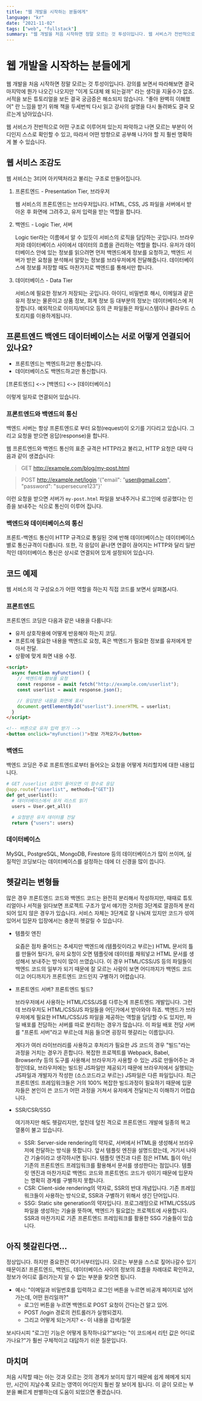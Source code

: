 ```yaml
---
title: "웹 개발을 시작하는 분들에게"
language: "kr"
date: "2021-11-02"
tags: ["web", "fullstack"]
summary: "웹 개발을 처음 시작하면 정말 모르는 것 투성이입니다. 웹 서비스가 전반적으로 어떤 구조로 이루어져 있는지 파악하고 나면 모르는 부분이 어디인지 스스로 확인할 수 있고, 따라서 어떤 방향으로 공부해 나가야 할 지 훨씬 명확하게 볼 수 있습니다."
---
```


# 웹 개발을 시작하는 분들에게

웹 개발을 처음 시작하면 정말 모르는 것 투성이입니다. 강의를 보면서 따라해보면
결국 마지막에 뭔가 나오긴 나오지만 "이게 도대체 왜 되는걸까" 라는 생각을 지울수가 없죠.
서적을 보든 튜토리얼을 보든 결국 궁금증은 해소되지 않습니다.
"좋아 완벽히 이해했어" 란 느낌을 받기 위해 책을 두세번씩 다시 읽고
강사의 설명을 다시 돌려봐도 결국 모르는게 남아있습니다.

웹 서비스가 전반적으로 어떤 구조로 이루어져 있는지 파악하고 나면
모르는 부분이 어디인지 스스로 확인할 수 있고,
따라서 어떤 방향으로 공부해 나가야 할 지 훨씬 명확하게 볼 수 있습니다.

## 웹 서비스 조감도

웹 서비스는 3티어 아키텍처라고 불리는 구조로 만들어집니다.

1. 프론트엔드 - Presentation Tier, 브라우저

   웹 서비스의 프론트엔드는 브라우저입니다. HTML, CSS, JS 파일을 서버에서 받아온 후
   화면에 그려주고, 유저 입력을 받는 역할을 합니다.

2. 백엔드 - Logic Tier, 서버

   Logic tier라는 이름에서 알 수 있듯이 서비스의 로직을 담당하는 곳입니다.
   브라우저와 데이터베이스 사이에서 데이터의 흐름을 관리하는 역할을 합니다.
   유저가 데이터베이스 안에 있는 정보를 읽으려면 먼저 백엔드에게 정보를 요청하고,
   백엔드 서버가 받은 요청을 분석해서 알맞는 정보를 브라우저에게 전달해줍니다.
   데이터베이스에 정보를 저장할 때도 마찬가지로 백엔드를 통해서만 합니다.

3. 데이터베이스 - Data Tier

   서비스에 필요한 정보가 저장되는 곳입니다. 아이디, 비밀번호 해시, 이메일과 같은
   유저 정보는 물론이고 상품 정보, 회계 정보 등 대부분의 정보는 데이터베이스에 저장합니다.
   예외적으로 이미지/비디오 등의 큰 파일들은 파일시스템이나 클라우드 스토리지를 이용하게됩니다.

## 프론트엔드 백엔드 데이터베이스는 서로 어떻게 연결되어 있나요?

- 프론트엔드는 백엔드하고만 통신합니다.
- 데이터베이스도 백엔드하고만 통신합니다.

[프론트엔드] <-> [백엔드] <-> [데이터베이스]

이렇게 일자로 연결되어 있습니다.

### 프론트엔드와 백엔드의 통신

백엔드 서버는 항상 프론트엔드로 부터 요청(request)이 오기를 기다리고 있습니다.
그리고 요청을 받으면 응답(response)을 합니다.

웹 프론트엔드와 백엔드 통신의 표준 규격은 HTTP라고 불리고,
HTTP 요청은 대략 다음과 같이 생겼습니다:

> GET http://example.com/blog/my-post.html

> POST http://example.net/login '{"email": "user@gmail.com", "password": "supersecure123"}'

이런 요청을 받으면 서버가 `my-post.html` 파일을 보내주거나 로그인에 성공했다는
인증을 보내주는 식으로 통신이 이루어 집니다.

### 백엔드와 데이터베이스의 통신

프론트-백엔드 통신이 HTTP 규격으로 통일된 것에 반해
데이터베이스는 데이터베이스별로 통신규격이 다릅니다.
또한, 각 응답이 끝나면 연결이 끊어지는 HTTP와 달리 일반적인 데이터베이스 통신은
상시로 연결되어 있게 설정되어 있습니다.

## 코드 예제

웹 서비스의 각 구성요소가 어떤 역할을 하는지 직접 코드를 보면서 살펴봅시다.

### 프론트엔드

프론트엔드 코딩은 다음과 같은 내용을 다룹니다:

- 유저 상호작용에 어떻게 반응해야 하는지 코딩.
- 프론트에 필요한 내용을 백엔드로 요청, 혹은 백엔드가 필요한 정보를 유저에게 받아서 전달.
- 상황에 맞게 화면 내용 수정.

```html
<script>
  async function myFunction() {
    // 백엔드에 정보를 요청
    const response = await fetch("http://example.com/userlist");
    const userlist = await response.json();

    // 응답받은 내용을 화면에 표시
    document.getElementById("userlist").innerHTML = userlist;
  }
</script>

<!-- 버튼으로 유저 입력 받기 -->
<button onclick="myFunction()">정보 가져오기</button>
```

### 백엔드

백엔드 코딩은 주로 프론트엔드로부터 들어오는 요청을 어떻게 처리할지에 대한 내용입니다.

```py
# GET /userlist 요청이 들어오면 이 함수로 응답
@app.route("/userlist", methods=["GET"])
def get_userlist():
  # 데이터베이스에서 유저 리스트 읽기
  users = User.get_all()

  # 요청받은 유저 데이터를 전달
  return {"users": users}
```

### 데이터베이스

MySQL, PostgreSQL, MongoDB, Firestore 등의 데이터베이스가 많이 쓰이며,
실질적인 코딩보다는 데이터베이스를 설정하는 데에 더 신경을 많이 씁니다.

## 헷갈리는 변형들

많은 경우 프론트엔드 코드와 백엔드 코드는 완전히 분리해서 작성하지만,
때때로 튜토리얼이나 서적을 읽다보면 프로젝트 구조가 앞서 얘기한 것처럼 3단계로 깔끔하게
분리되어 있지 않은 경우가 있습니다.
서비스 자체는 3단계로 잘 나눠져 있지만 코드가 섞여있어서 입문자 입장에서는 충분히 헷갈릴 수 있습니다.

- 템플릿 엔진

  요즘은 점차 줄어드는 추세지만 백엔드에 (템플릿이라고 부르는) HTML 문서의 틀를 만들어 뒀다가, 유저 요청이 오면
  템플릿에 데이터를 채워넣고 HTML 문서를 생성해서 보내주는 방식이 많이 쓰였습니다.
  이 경우 HTML/CSS/JS 등의 파일들이 백엔드 코드의 일부가 되기 때문에 잘 모르는 사람이 보면 어디까지가 백엔드 코드이고
  어디까지가 프론트엔드 코드인지 구별하기 어렵습니다.

- 프론트엔드 서버? 프론트엔드 빌드?

  브라우저에서 사용하는 HTML/CSS/JS를 다루는게 프론트엔드 개발입니다. 그런데 브라우저도 HTML/CSS/JS 파일들을
  어딘가에서 받아와야 하죠. 백엔드가 브라우저에게 필요한 HTML/CSS/JS 파일을 제공하는 역할을 담당할 수도 있지만,
  파일 배포를 전담하는 서버를 따로 분리하는 경우가 많습니다. 이 파일 배포 전담 서버를 "프론트 서버"라고 부르는데
  처음 들으면 굉장히 헷갈리는 이름입니다.

  게다가 여러 라이브러리를 사용하고 후처리가 필요한 JS 코드의 경우 "빌드"라는 과정을 거치는 경우가 흔합니다.
  복잡한 프로젝트를 Webpack, Babel, Browserify 등의 도구를 사용해서 브라우저가 사용할 수 있는 JS로
  만들어주는 과정인데요, 브라우저에는 빌드된 JS파일만 제공되기 때문에
  브라우저에서 실행되는 JS파일과 개발자가 작성한 (소스코드라고 부르는) JS파일은 다른 파일입니다.
  최근 프론트엔드 프레임워크들은 거의 100% 복잡한 빌드과정이 필요하기 때문에
  입문자들은 본인이 쓴 코드가 어떤 과정을 거쳐서 유저에게 전달되는지 이해하기 어렵습니다.

- SSR/CSR/SSG

  여기까지만 해도 헷갈리지만, 엎친데 덮친 격으로 프론트엔드 개발에 일종의 복고 열풍이 불고 있습니다.

  - SSR: Server-side rendering의 약자로, 서버에서 HTML을 생성해서 브라우저에 전달하는 방식을 뜻합니다.
    앞서 템플릿 엔진을 설명드렸는데, 거기서 나아간 기술이라고 생각하시면 됩니다.
    템플릿 엔진과 다른 점은 HTML 틀이 아닌 기존의 프론트엔드 프레임워크를 활용해서 문서를 생성한다는 점입니다.
    템플릿 엔진과 마찬가지로 백엔드 코드와 프론트엔드 코드가 섞이기 때문에 입문자는 명확히 경계를 구별하지 못합니다.
  - CSR: Client-side rendering의 약자로, SSR의 반대 개념입니다.
    기존 프레임워크들이 사용하는 방식으로, SSR과 구별하기 위해서 생긴 단어입니다.
  - SSG: Static site generation의 약자입니다. 프로그래밍으로 HTML/CSS/JS 파일을 생성하는 기술을 뜻하며,
    백엔드가 필요없는 프로젝트에 사용합니다.
    SSR과 마찬가지로 기존 프론트엔드 프레임워크를 활용한 SSG 기술들이 있습니다.

## 아직 헷갈린다면...

정상입니다. 하지만 중요한건 여기서부터입니다. 모르는 부분을 스스로 짚어나갈수 있기 때문이죠!
프론트엔드, 백엔드, 데이터베이스 사이의 정보의 흐름을 차례대로 확인하고,
정보가 어디로 흘러가는지 알 수 없는 부분을 찾으면 됩니다.

- 예시: "이메일과 비밀번호를 입력하고 로그인 버튼을 누르면 비공개 페이지로 넘어가는데, 어떤 원리일까?"
  - 로그인 버튼을 누르면 백엔드로 POST 요청이 간다는건 알고 있어.
  - POST /login 경로의 컨트롤러가 실행되겠지.
  - 그리고 어떻게 되는거지? <- 이 내용을 검색/질문

보시다시피 "로그인 기능은 어떻게 동작하나요?"보다는 "이 코드에서 리턴 값은 어디로 가나요?"가
훨씬 구체적이고 대답하기 쉬운 질문입니다.

## 마치며

처음 시작할 때는 아는 것과 모르는 것의 경계가 보이지 않기 때문에 쉽게 헤메게 되지만,
시간이 지날수록 모르는 영역이 어디인지 훨씬 잘 보이게 됩니다.
이 글이 모르는 부분을 빠르게 판별하는데 도움이 되었으면 좋겠습니다.
